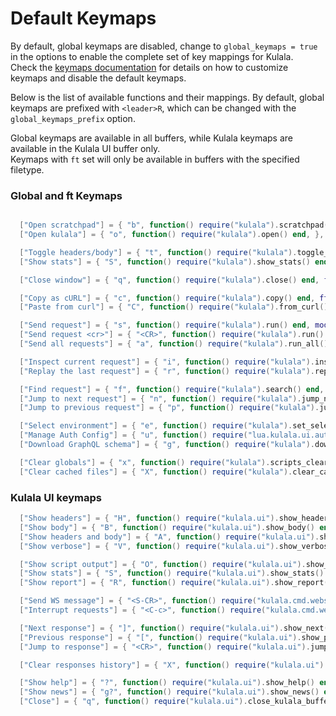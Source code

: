 # Default Keymaps

By default, global keymaps are disabled, change to `global_keymaps = true` in the options to enable the complete set of key mappings for Kulala.  
Check the [keymaps documentation](keymaps.md) for details on how to customize keymaps and disable the default keymaps.

Below is the list of available functions and their mappings.
By default, global keymaps are prefixed with `<leader>R`, which can be changed with the `global_keymaps_prefix` option.

Global keymaps are available in all buffers, while Kulala keymaps are available in the Kulala UI buffer only.  
Keymaps with `ft` set will only be available in buffers with the specified filetype.

### Global and ft Keymaps

```lua

  ["Open scratchpad"] = { "b", function() require("kulala").scratchpad() end, },
  ["Open kulala"] = { "o", function() require("kulala").open() end, },

  ["Toggle headers/body"] = { "t", function() require("kulala").toggle_view() end, ft = { "http", "rest" }, },
  ["Show stats"] = { "S", function() require("kulala").show_stats() end, ft = { "http", "rest" }, },

  ["Close window"] = { "q", function() require("kulala").close() end, ft = { "http", "rest" }, },

  ["Copy as cURL"] = { "c", function() require("kulala").copy() end, ft = { "http", "rest" }, },
  ["Paste from curl"] = { "C", function() require("kulala").from_curl() end, ft = { "http", "rest" }, },

  ["Send request"] = { "s", function() require("kulala").run() end, mode = { "n", "v" }, },
  ["Send request <cr>"] = { "<CR>", function() require("kulala").run() end, mode = { "n", "v" }, ft = { "http", "rest" }, },
  ["Send all requests"] = { "a", function() require("kulala").run_all() end, mode = { "n", "v" }, },

  ["Inspect current request"] = { "i", function() require("kulala").inspect() end, ft = { "http", "rest" }, },
  ["Replay the last request"] = { "r", function() require("kulala").replay() end, },

  ["Find request"] = { "f", function() require("kulala").search() end, ft = { "http", "rest" }, },
  ["Jump to next request"] = { "n", function() require("kulala").jump_next() end, ft = { "http", "rest" }, },
  ["Jump to previous request"] = { "p", function() require("kulala").jump_prev() end, ft = { "http", "rest" }, },

  ["Select environment"] = { "e", function() require("kulala").set_selected_env() end, ft = { "http", "rest" }, },
  ["Manage Auth Config"] = { "u", function() require("lua.kulala.ui.auth_manager").open_auth_config() end, ft = { "http", "rest" }, },
  ["Download GraphQL schema"] = { "g", function() require("kulala").download_graphql_schema() end, ft = { "http", "rest" }, },

  ["Clear globals"] = { "x", function() require("kulala").scripts_clear_global() end, ft = { "http", "rest" },
  ["Clear cached files"] = { "X", function() require("kulala").clear_cached_files() end, ft = { "http", "rest" }, },
```

### Kulala UI keymaps

```lua
  ["Show headers"] = { "H", function() require("kulala.ui").show_headers() end, },
  ["Show body"] = { "B", function() require("kulala.ui").show_body() end, },
  ["Show headers and body"] = { "A", function() require("kulala.ui").show_headers_body() end, },
  ["Show verbose"] = { "V", function() require("kulala.ui").show_verbose() end, },

  ["Show script output"] = { "O", function() require("kulala.ui").show_script_output() end, },
  ["Show stats"] = { "S", function() require("kulala.ui").show_stats() end, },
  ["Show report"] = { "R", function() require("kulala.ui").show_report() end, },

  ["Send WS message"] = { "<S-CR>", function() require("kulala.cmd.websocket").send() end, mode = { "n", "v" }, },
  ["Interrupt requests"] = { "<C-c>", function() require("kulala.cmd.websocket").close() end, desc = "also: CLose WS connection" },

  ["Next response"] = { "]", function() require("kulala.ui").show_next() end, },
  ["Previous response"] = { "[", function() require("kulala.ui").show_previous() end, },
  ["Jump to response"] = { "<CR>", function() require("kulala.ui").jump_to_response() end, desc = "also: Send WS message for WS connections" },

  ["Clear responses history"] = { "X", function() require("kulala.ui").clear_responses_history() end, },

  ["Show help"] = { "?", function() require("kulala.ui").show_help() end, },
  ["Show news"] = { "g?", function() require("kulala.ui").show_news() end, },
  ["Close"] = { "q", function() require("kulala.ui").close_kulala_buffer() end, },
```
